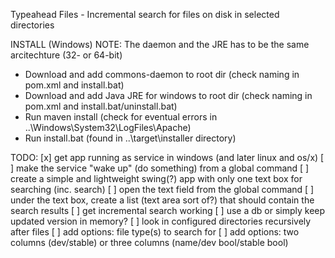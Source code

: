 Typeahead Files - Incremental search for files on disk in selected directories

INSTALL (Windows)
NOTE: The daemon and the JRE has to be the same arcitechture (32- or 64-bit)
- Download and add commons-daemon to root dir (check naming in pom.xml and install.bat)
- Download and add Java JRE for windows to root dir (check naming in pom.xml and install.bat/uninstall.bat)
- Run maven install (check for eventual errors in ..\Windows\System32\LogFiles\Apache)
- Run install.bat (found in ..\target\installer directory)


TODO:
        [x] get app running as service in windows (and later linux and os/x)
        [ ] make the service "wake up" (do something) from a global command
        [ ] create a simple and lightweight swing(?) app with only one text box for searching (inc. search)
        [ ] open the text field from the global command
        [ ] under the text box, create a list (text area sort of?) that should contain the search results
        [ ] get incremental search working
        [ ] use a db or simply keep updated version in memory?
        [ ] look in configured directories recursively after files
        [ ] add options: file type(s) to search for
        [ ] add options: two columns (dev/stable) or three columns (name/dev bool/stable bool)


